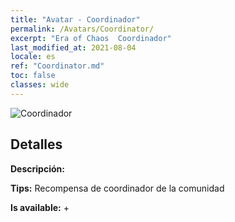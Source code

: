 ```yaml
---
title: "Avatar - Coordinador"
permalink: /Avatars/Coordinator/
excerpt: "Era of Chaos  Coordinador"
last_modified_at: 2021-08-04
locale: es
ref: "Coordinator.md"
toc: false
classes: wide
---
```

 ![Coordinador](/images/a/avatarFrame_15.png)

## Detalles

 **Descripción:**  

 **Tips:** Recompensa de coordinador de la comunidad 

 **Is available:**  + 

